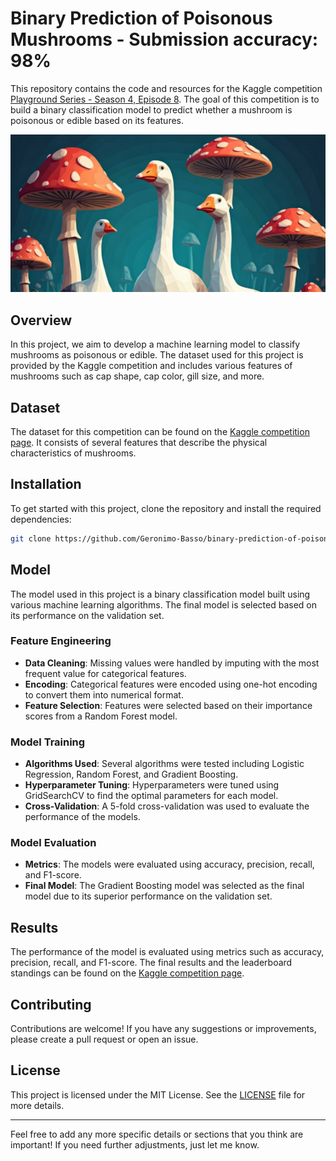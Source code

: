 # Binary Prediction of Poisonous Mushrooms - Submission accuracy: 98%

This repository contains the code and resources for the Kaggle competition [Playground Series - Season 4, Episode 8](https://www.kaggle.com/competitions/playground-series-s4e8/leaderboard). The goal of this competition is to build a binary classification model to predict whether a mushroom is poisonous or edible based on its features.

![img.png](img.png)

## Overview

In this project, we aim to develop a machine learning model to classify mushrooms as poisonous or edible. The dataset used for this project is provided by the Kaggle competition and includes various features of mushrooms such as cap shape, cap color, gill size, and more.

## Dataset

The dataset for this competition can be found on the [Kaggle competition page](https://www.kaggle.com/competitions/playground-series-s4e8/leaderboard). It consists of several features that describe the physical characteristics of mushrooms.

## Installation

To get started with this project, clone the repository and install the required dependencies:

```bash
git clone https://github.com/Geronimo-Basso/binary-prediction-of-poisonous-mushrooms.git
```

## Model

The model used in this project is a binary classification model built using various machine learning algorithms. The final model is selected based on its performance on the validation set.

### Feature Engineering

- **Data Cleaning**: Missing values were handled by imputing with the most frequent value for categorical features.
- **Encoding**: Categorical features were encoded using one-hot encoding to convert them into numerical format.
- **Feature Selection**: Features were selected based on their importance scores from a Random Forest model.

### Model Training

- **Algorithms Used**: Several algorithms were tested including Logistic Regression, Random Forest, and Gradient Boosting.
- **Hyperparameter Tuning**: Hyperparameters were tuned using GridSearchCV to find the optimal parameters for each model.
- **Cross-Validation**: A 5-fold cross-validation was used to evaluate the performance of the models.

### Model Evaluation

- **Metrics**: The models were evaluated using accuracy, precision, recall, and F1-score.
- **Final Model**: The Gradient Boosting model was selected as the final model due to its superior performance on the validation set.

## Results

The performance of the model is evaluated using metrics such as accuracy, precision, recall, and F1-score. The final results and the leaderboard standings can be found on the [Kaggle competition page](https://www.kaggle.com/competitions/playground-series-s4e8/leaderboard).

## Contributing

Contributions are welcome! If you have any suggestions or improvements, please create a pull request or open an issue.

## License

This project is licensed under the MIT License. See the [LICENSE](LICENSE) file for more details.

---

Feel free to add any more specific details or sections that you think are important! If you need further adjustments, just let me know.
